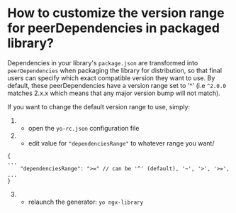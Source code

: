 # How to customize the version range for peerDependencies in packaged library?

Dependencies in your library's `package.json` are transformed into `peerDependencies` when packaging the library for distribution, so that final users can specify which exact compatible version they want to use.
By default, these peerDependencies have a version range set to '^' (i.e `^2.0.0` matches 2.x.x which means that any major version bump will not match).

If you want to change the default version range to use, simply:

1. - open the `yo-rc.json` configuration file
2. - edit value for `"dependenciesRange"` to whatever range you want/
```
{
...
    "dependenciesRange": ">=" // can be '^' (default), '~', '>', '>=', ...
}
```
3. - relaunch the generator: `yo ngx-library`